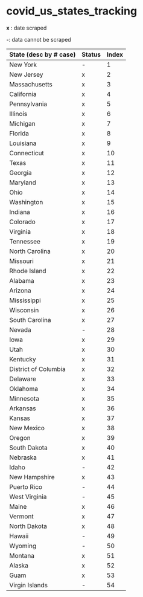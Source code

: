 # covid_us_states_tracking
**x** : date scraped

**-**: data cannot be scraped


| State (desc by # case) | Status | Index |
|------------------------|--------|-------|
| New York               | -      | 1     |
| New Jersey             | x      | 2     |
| Massachusetts          | x      | 3     |
| California             | x      | 4     |
| Pennsylvania           | x      | 5     |
| Illinois               | x      | 6     |
| Michigan               | x      | 7     |
| Florida                | x      | 8     |
| Louisiana              | x      | 9     |
| Connecticut            | x      | 10    |
| Texas                  | x      | 11    |
| Georgia                | x      | 12    |
| Maryland               | x      | 13    |
| Ohio                   | x      | 14    |
| Washington             | x      | 15    |
| Indiana                | x      | 16    |
| Colorado               | x      | 17    |
| Virginia               | x      | 18    |
| Tennessee              | x      | 19    |
| North Carolina         | x      | 20    |
| Missouri               | x      | 21    |
| Rhode Island           | x      | 22    |
| Alabama                | x      | 23    |
| Arizona                | x      | 24    |
| Mississippi            | x      | 25    |
| Wisconsin              | x      | 26    |
| South Carolina         | x      | 27    |
| Nevada                 | -      | 28    |
| Iowa                   | x      | 29    |
| Utah                   | x      | 30    |
| Kentucky               | x      | 31    |
| District of Columbia   | x      | 32    |
| Delaware               | x      | 33    |
| Oklahoma               | x      | 34    |
| Minnesota              | x      | 35    |
| Arkansas               | x      | 36    |
| Kansas                 | x      | 37    |
| New Mexico             | x      | 38    |
| Oregon                 | x      | 39    |
| South Dakota           | x      | 40    |
| Nebraska               | x      | 41    |
| Idaho                  | -      | 42    |
| New Hampshire          | x      | 43    |
| Puerto Rico            | -      | 44    |
| West Virginia          | -      | 45    |
| Maine                  | x      | 46    |
| Vermont                | x      | 47    |
| North Dakota           | x      | 48    |
| Hawaii                 | -      | 49    |
| Wyoming                | -      | 50    |
| Montana                | x      | 51    |
| Alaska                 | x      | 52    |
| Guam                   | x      | 53    |
| Virgin Islands         | -      | 54    |

